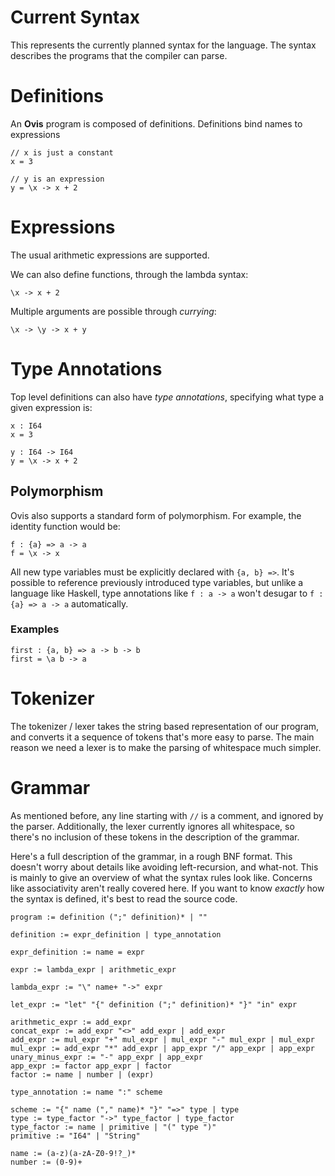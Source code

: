 # Current Syntax

This represents the currently planned syntax for the language. The syntax describes
the programs that the compiler can parse.

# Definitions

An **Ovis** program is composed of definitions. Definitions bind names to expressions

```ovis
// x is just a constant
x = 3

// y is an expression
y = \x -> x + 2
```

# Expressions

The usual arithmetic expressions are supported.

We can also define functions, through the lambda syntax:

```ovis
\x -> x + 2
```

Multiple arguments are possible through *currying*:

```ovis
\x -> \y -> x + y
```

# Type Annotations

Top level definitions can also have *type annotations*, specifying what type a given expression is:

```ovis
x : I64
x = 3

y : I64 -> I64
y = \x -> x + 2
```

## Polymorphism

Ovis also supports a standard form of polymorphism. For example, the identity function would be:

```ovis
f : {a} => a -> a
f = \x -> x
```

All new type variables must be explicitly declared with `{a, b} =>`. It's possible to reference
previously introduced type variables, but unlike a language like Haskell, type annotations
like `f : a -> a` won't desugar to `f : {a} => a -> a` automatically.

### Examples

```ovis
first : {a, b} => a -> b -> b
first = \a b -> a
```

# Tokenizer

The tokenizer / lexer takes the string based representation of our program, and converts
it a sequence of tokens that's more easy to parse. The main reason we need a lexer
is to make the parsing of whitespace much simpler.

# Grammar

As mentioned before, any line starting with `//` is a comment, and ignored by the parser.
Additionally, the lexer currently ignores all whitespace, so there's no inclusion
of these tokens in the description of the grammar.

Here's a full description of the grammar, in a rough BNF format. This doesn't worry
about details like avoiding left-recursion, and what-not. This is mainly to give an overview
of what the syntax rules look like. Concerns like associativity aren't really covered here.
If you want to know *exactly* how the syntax is defined, it's best to read the source code.

```ovis
program := definition (";" definition)* | ""

definition := expr_definition | type_annotation

expr_definition := name = expr

expr := lambda_expr | arithmetic_expr

lambda_expr := "\" name+ "->" expr

let_expr := "let" "{" definition (";" definition)* "}" "in" expr

arithmetic_expr := add_expr
concat_expr := add_expr "<>" add_expr | add_expr
add_expr := mul_expr "+" mul_expr | mul_expr "-" mul_expr | mul_expr
mul_expr := add_expr "*" add_expr | app_expr "/" app_expr | app_expr
unary_minus_expr := "-" app_expr | app_expr
app_expr := factor app_expr | factor
factor := name | number | (expr)

type_annotation := name ":" scheme

scheme := "{" name ("," name)* "}" "=>" type | type
type := type_factor "->" type_factor | type_factor
type_factor := name | primitive | "(" type ")"
primitive := "I64" | "String"

name := (a-z)(a-zA-Z0-9!?_)*
number := (0-9)+
```
